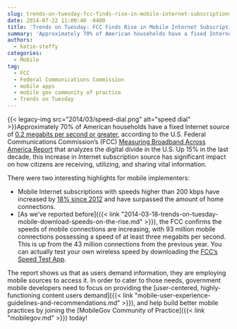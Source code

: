 ```yaml
---
slug: trends-on-tuesday-fcc-finds-rise-in-mobile-internet-subscriptions
date: 2014-07-22 11:00:40 -0400
title: 'Trends on Tuesday: FCC Finds Rise in Mobile Internet Subscriptions'
summary: 'Approximately 70% of American households have a fixed Internet source of 0.2 megabits per second or greater, according to the U.S. Federal Communications Commission&#8217;s (FCC) Measuring Broadband Across America Report that analyzes the digital divide in the U.S. Up 15% in the last decade, this increase in Internet subscription source'
authors:
  - katie-steffy
categories:
  - Mobile
tag:
  - FCC
  - Federal Communications Commission
  - mobile apps
  - mobile gov community of practice
  - Trends on Tuesday
---
```


{{< legacy-img src="2014/03/speed-dial.png" alt="speed dial" >}}Approximately 70% of American households have a fixed Internet source of [0.2 megabits per second or greater](http://en.wikipedia.org/wiki/Megabit), according to the U.S. Federal Communications Commission&#8217;s (FCC) [Measuring Broadband Across America Report](https://www.fcc.gov/reports/measuring-broadband-america-2014) that analyzes the digital divide in the U.S. Up 15% in the last decade, this increase in Internet subscription source has significant impact on how citizens are receiving, utilizing, and sharing vital information.

There were two interesting highlights for mobile implementers:

  * Mobile Internet subscriptions with speeds higher than 200 kbps have increased by [18% since 2012](https://www.fcc.gov/reports/measuring-broadband-america-2014) and have surpassed the amount of home connections.
  * [As we’ve reported before]({{< link "2014-03-18-trends-on-tuesday-mobile-download-speeds-on-the-rise.md" >}}), the FCC confirms the speeds of mobile connections are increasing, with 93 million mobile connections possessing a speed of at least three megabits per second. This is up from the 43 million connections from the previous year. You can actually test your own wireless speed by downloading the [FCC’s Speed Test App](http://apps.usa.gov/fcc-speed-test.shtml).

The report shows us that as users demand information, they are employing mobile sources to access it. In order to cater to those needs, government mobile developers need to focus on providing the [user-centered, highly-functioning content users demand]({{< link "mobile-user-experience-guidelines-and-recommendations.md" >}}), and help build better mobile practices by joining the [MobileGov Community of Practice]({{< link "mobilegov.md" >}}) today!